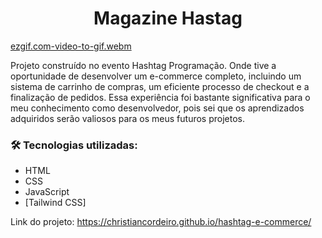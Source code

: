<h1 align="center">Magazine Hastag</h1>

[ezgif.com-video-to-gif.webm](https://github.com/christiancordeiro/hashtag-e-commerce/assets/116993834/0228b1f8-ad04-4902-8e71-03c9456efbd2)


<div>
Projeto construído no evento Hashtag Programação. Onde tive a oportunidade de desenvolver um e-commerce completo, incluindo um sistema de carrinho de compras, um eficiente processo de checkout e a finalização de pedidos. Essa experiência foi bastante significativa para o meu conhecimento como desenvolvedor, pois sei que os aprendizados adquiridos serão valiosos para os meus futuros projetos.
</div>

### 🛠 Tecnologias utilizadas:

- HTML
- CSS
- JavaScript
- [Tailwind CSS]


Link do projeto: https://christiancordeiro.github.io/hashtag-e-commerce/

